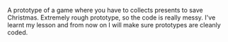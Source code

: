 A prototype of a game where you have to collects presents to save Christmas.
Extremely rough prototype, so the code is really messy. I've learnt my lesson and from now on I will make sure prototypes are cleanly coded.
